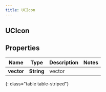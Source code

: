 ```yaml
---
title: UCIcon
---
```

## UCIcon


## Properties

| Name | Type | Description | Notes |
| ------------ | ------------- | ------------- | ------------- |
| **vector** | <!----><!---->**String**<!----> | vector |  |
{: class="table table-striped"}



